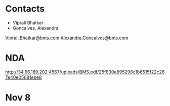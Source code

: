# Contacts
+ Viprali Bhatkar
+ Goncalves, Alexandra

Viprali.Bhatkar@bms.com
Alexandra.Goncalves@bms.com

# NDA

http://34.66.189.202:4567/uploads/BMS.pdf/25f830a895298c1b6515f22c267e40e05681ebe8

# Nov 8
